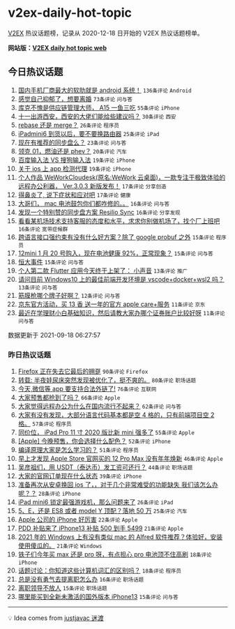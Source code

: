 # v2ex-daily-hot-topic

[V2EX](https://www.v2ex.com/) 热议话题榜，记录从 2020-12-18 日开始的 V2EX 热议话题榜单。

**网站版：[V2EX daily hot topic web](https://boojack.github.io/v2ex-daily-hot-topic-web/)**

## 今日热议话题

<!-- TODAY BEGIN -->

1. [国内手机厂商最大的软肋就是 android 系统！](https://www.v2ex.com/t/802674) `136条评论` `Android`
1. [感觉自己抑郁了，想要离婚](https://www.v2ex.com/t/802688) `73条评论` `问与答`
1. [库克不愧是供应链管理大师， A15 一鱼三吃](https://www.v2ex.com/t/802673) `55条评论` `iPhone`
1. [十一出游西安，西安的大佬们能给些建议吗？](https://www.v2ex.com/t/802696) `30条评论` `西安`
1. [rebase 还是 merge？](https://www.v2ex.com/t/802718) `26条评论` `程序员`
1. [iPadmini6 到货以后，要不要换路由器](https://www.v2ex.com/t/802719) `25条评论` `iPad`
1. [现在有推荐的同步盘么？](https://www.v2ex.com/t/802670) `23条评论` `问与答`
1. [领克 01，燃油还是 phev？](https://www.v2ex.com/t/802727) `20条评论` `汽车`
1. [百度输入法 VS 搜狗输入法](https://www.v2ex.com/t/802683) `19条评论` `iPhone`
1. [关于 ios 上 app 检测代理](https://www.v2ex.com/t/802669) `19条评论` `iPhone`
1. [个人作品 WeWorkCloudesk(原名:WeWork 云桌面)，一款专注于极致体验的远程办公利器， Ver.3.0.3 新版发布！](https://www.v2ex.com/t/802701) `17条评论` `分享创造`
1. [得鼻炎了, 说下症状和应对吧](https://www.v2ex.com/t/802689) `17条评论` `健康`
1. [大哥们， mac 电池鼓包你们都咋修的。。](https://www.v2ex.com/t/802704) `16条评论` `问与答`
1. [发现一个特别赞的同步盘方案 Resilio Sync](https://www.v2ex.com/t/802692) `16条评论` `分享发现`
1. [看看某机场技术支持客服的态度和水平，求求你别做机场了，找个厂上班吧](https://www.v2ex.com/t/802690) `16条评论` `宽带症候群`
1. [跨语言接口强约束有没有什么好方案？除了 google probuf 之外](https://www.v2ex.com/t/802723) `15条评论` `程序员`
1. [12mini 1 月 20 号购入，现在电池健康 92%，正常现象？](https://www.v2ex.com/t/802694) `15条评论` `问与答`
1. [恒大事件](https://www.v2ex.com/t/802728) `15条评论` `问与答`
1. [个人第二款 Flutter 应用今天终于上架了： 小声音](https://www.v2ex.com/t/802715) `13条评论` `推广`
1. [请问目前 Windows10 上的最佳前端开发环境是 vscode+docker+wsl2 吗？](https://www.v2ex.com/t/802711) `13条评论` `问与答`
1. [筋膜枪哪个牌子好啊？](https://www.v2ex.com/t/802675) `12条评论` `问与答`
1. [京东官方活动，买 13 香 送一年的官方 apple care+服务](https://www.v2ex.com/t/802693) `11条评论` `京东`
1. [最近在学理财小白基础知识，然后请教大家办哪个证券账户比较好呀](https://www.v2ex.com/t/802691) `11条评论` `问与答`

数据更新于 2021-09-18 06:27:57

<!-- TODAY END -->

### 昨日热议话题

<!-- YESTERDAY BEGIN -->

1. [Firefox 正在失去它最后的拥趸](https://www.v2ex.com/t/802450) `90条评论` `Firefox`
1. [转载: 半夜娃尿床突然发现被优化了，挺不爽的。](https://www.v2ex.com/t/802488) `80条评论` `职场话题`
1. [今天,微信等 app 要支持合法外链了!](https://www.v2ex.com/t/802447) `76条评论` `互联网`
1. [大家预售都抢到了吗？](https://www.v2ex.com/t/802615) `66条评论` `Apple`
1. [大家觉得远程办公为什么在国内流行不起来？](https://www.v2ex.com/t/802493) `62条评论` `问与答`
1. [大家有没有发现，大部分语言代码基本都是空 4 格的，只有前端项目空 2 格。](https://www.v2ex.com/t/802579) `57条评论` `程序员`
1. [同价位， iPad Pro 11 寸 2020 版比新 mini 强多了](https://www.v2ex.com/t/802507) `55条评论` `Apple`
1. [[Apple] 今晚预售，你会选择什么配色？](https://www.v2ex.com/t/802537) `52条评论` `iPhone`
1. [编译原理大家是怎么学习的？](https://www.v2ex.com/t/802520) `51条评论` `程序员`
1. [早上才发现 Apple Store 官网买的 12 Pro Max 没有年年焕新](https://www.v2ex.com/t/802461) `46条评论` `Apple`
1. [吴彦祖们，用 USDT（泰达币）发工资可还行？](https://www.v2ex.com/t/802503) `44条评论` `职场话题`
1. [大家的官网订单现在什么状态](https://www.v2ex.com/t/802632) `39条评论` `iPhone`
1. [准备再次从安卓换回 ios 了，，对于几个非常难受的功能缺失 我们该怎么办呢？？](https://www.v2ex.com/t/802549) `28条评论` `iPhone`
1. [iPad mini6 锁定最强游戏机，那么问题来了](https://www.v2ex.com/t/802475) `26条评论` `iPad`
1. [5、E，还是 ES8 或者 model Y 顶配？落地 50 万](https://www.v2ex.com/t/802505) `25条评论` `汽车`
1. [Apple 公司的 iPhone 好厉害](https://www.v2ex.com/t/802444) `22条评论` `Apple`
1. [PDD 补贴来了 iPhone13 补贴 500 到手 5499](https://www.v2ex.com/t/802571) `21条评论` `Apple`
1. [2021 年的 Windows 上有没有类似 mac 的 Alfred 软件推荐？体验好，安装使用傻瓜的。](https://www.v2ex.com/t/802471) `21条评论` `Windows`
1. [铁子们今年买 max 还是 pro 呀，有点担心 pro 电池顶不住高刷](https://www.v2ex.com/t/802530) `18条评论` `iPhone`
1. [话题讨论：你知道这些计算机词汇的区别吗？](https://www.v2ex.com/t/802494) `18条评论` `程序员`
1. [总是没有勇气去提离职怎么办](https://www.v2ex.com/t/802445) `16条评论` `职场话题`
1. [离职领导不放人](https://www.v2ex.com/t/802598) `15条评论` `职场话题`
1. [哪里能买到全新未激活的国外版本 iPhone13](https://www.v2ex.com/t/802563) `15条评论` `问与答`

<!-- YESTERDAY END -->

---

💡 Idea comes from [justjavac 迷渡](https://github.com/justjavac/)
